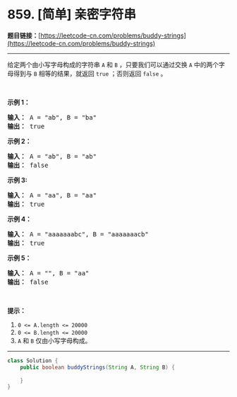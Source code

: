 # 859. [简单] 亲密字符串

**题目链接：**[https://leetcode-cn.com/problems/buddy-strings](https://leetcode-cn.com/problems/buddy-strings)

---

<div class="content__1Y2H">
 <div class="notranslate">
  <p>给定两个由小写字母构成的字符串&nbsp;<code>A</code>&nbsp;和&nbsp;<code>B</code>&nbsp;，只要我们可以通过交换 <code>A</code> 中的两个字母得到与 <code>B</code> 相等的结果，就返回&nbsp;<code>true</code>&nbsp;；否则返回 <code>false</code> 。</p> 
  <p>&nbsp;</p> 
  <p><strong>示例 1：</strong></p> 
  <pre class="language-text"><strong>输入： </strong>A = "ab", B = "ba"
<strong>输出： </strong>true
</pre> 
  <p><strong>示例 2：</strong></p> 
  <pre class="language-text"><strong>输入： </strong>A = "ab", B = "ab"
<strong>输出： </strong>false
</pre> 
  <p><strong>示例 3:</strong></p> 
  <pre class="language-text"><strong>输入： </strong>A = "aa", B = "aa"
<strong>输出： </strong>true
</pre> 
  <p><strong>示例 4：</strong></p> 
  <pre class="language-text"><strong>输入： </strong>A = "aaaaaaabc", B = "aaaaaaacb"
<strong>输出： </strong>true
</pre> 
  <p><strong>示例 5：</strong></p> 
  <pre class="language-text"><strong>输入： </strong>A = "", B = "aa"
<strong>输出： </strong>false
</pre> 
  <p>&nbsp;</p> 
  <p><strong>提示：</strong></p> 
  <ol> 
   <li><code>0 &lt;= A.length &lt;= 20000</code></li> 
   <li><code>0 &lt;= B.length &lt;= 20000</code></li> 
   <li><code>A</code>&nbsp;和&nbsp;<code>B</code>&nbsp;仅由小写字母构成。</li> 
  </ol> 
 </div>
</div>

---

```java
class Solution {
    public boolean buddyStrings(String A, String B) {
        
    }
}
```